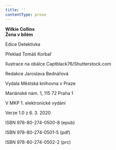 ```yaml
---
title: ''
contentType: prose
---
```


**Wilkie Collins  
Žena v bílém**

  

Edice Detektivka

  

Překlad Tomáš Korbař

  

Ilustrace na obálce Captblack76/Shutterstock.com

  

Redakce Jaroslava Bednářová

  

Vydala Městská knihovna v Praze

  

Mariánské nám. 1, 115 72 Praha 1

  

V MKP 1. elektronické vydání

  

Verze 1.0 z 6. 3. 2020

  

ISBN 978-80-274-0500-8 (epub)

  

ISBN 978-80-274-0501-5 (pdf)

  

ISBN 978-80-274-0502-2 (prc)

